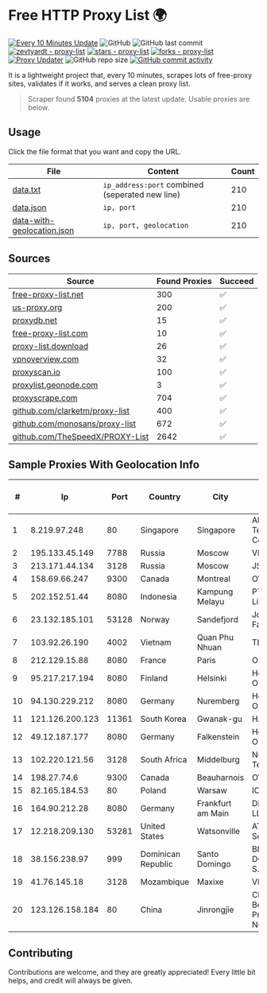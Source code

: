 
# Free HTTP Proxy List 🌍

[![Every 10 Minutes Update](https://github.com/mertguvencli/http-proxy-list/actions/workflows/main.yml/badge.svg?branch=main)](https://github.com/mertguvencli/http-proxy-list/actions/workflows/main.yml)
![GitHub](https://img.shields.io/github/license/mertguvencli/http-proxy-list)
![GitHub last commit](https://img.shields.io/github/last-commit/mertguvencli/http-proxy-list)
[![zevtyardt - proxy-list](https://img.shields.io/static/v1?label=zevtyardt&message=proxy-list&color=blue&logo=github)](https://github.com/zevtyardt/proxy-list "Go to GitHub repo")
[![stars - proxy-list](https://img.shields.io/github/stars/zevtyardt/proxy-list?style=social)](https://github.com/zevtyardt/proxy-list)
[![forks - proxy-list](https://img.shields.io/github/forks/zevtyardt/proxy-list?style=social)](https://github.com/zevtyardt/proxy-list)
[![Proxy Updater](https://github.com/zevtyardt/proxy-list/workflows/Proxy%20Updater/badge.svg)](https://github.com/zevtyardt/proxy-list/actions?query=workflow:"Proxy+Updater")
![GitHub repo size](https://img.shields.io/github/repo-size/zevtyardt/proxy-list)
[![GitHub commit activity](https://img.shields.io/github/commit-activity/m/zevtyardt/proxy-list?logo=commits)](https://github.com/zevtyardt/proxy-list/commits/main)

It is a lightweight project that, every 10 minutes, scrapes lots of free-proxy sites, validates if it works, and serves a clean proxy list.

> Scraper found **5104** proxies at the latest update. Usable proxies are below.

## Usage

Click the file format that you want and copy the URL.

|File|Content|Count|
|----|-------|-----|
|[data.txt](https://raw.githubusercontent.com/mertguvencli/http-proxy-list/main/proxy-list/data.txt)|`ip_address:port` combined (seperated new line)|210|
|[data.json](https://raw.githubusercontent.com/mertguvencli/http-proxy-list/main/proxy-list/data.json)|`ip, port`|210|
|[data-with-geolocation.json](https://raw.githubusercontent.com/mertguvencli/http-proxy-list/main/proxy-list/data-with-geolocation.json)|`ip, port, geolocation`|210|

## Sources

|Source|Found Proxies|Succeed|
|------|-------------|-------|
|[free-proxy-list.net](https://free-proxy-list.net)|300|✅|
|[us-proxy.org](https://www.us-proxy.org)|200|✅|
|[proxydb.net](http://proxydb.net)|15|✅|
|[free-proxy-list.com](https://free-proxy-list.com/?page=&port=&type%5B%5D=http&type%5B%5D=https&up_time=0&search=Search)|10|✅|
|[proxy-list.download](https://www.proxy-list.download/HTTP)|26|✅|
|[vpnoverview.com](https://vpnoverview.com/privacy/anonymous-browsing/free-proxy-servers)|32|✅|
|[proxyscan.io](https://www.proxyscan.io)|100|✅|
|[proxylist.geonode.com](https://proxylist.geonode.com/api/proxy-list?limit=300&page=1&sort_by=lastChecked&sort_type=desc&protocols=http,https)|3|✅|
|[proxyscrape.com](https://api.proxyscrape.com/v2/?request=displayproxies&protocol=http&timeout=10000&country=all&ssl=all&anonymity=all)|704|✅|
|[github.com/clarketm/proxy-list](https://raw.githubusercontent.com/clarketm/proxy-list/master/proxy-list-raw.txt)|400|✅|
|[github.com/monosans/proxy-list](https://raw.githubusercontent.com/monosans/proxy-list/main/proxies/http.txt)|672|✅|
|[github.com/TheSpeedX/PROXY-List](https://raw.githubusercontent.com/TheSpeedX/PROXY-List/master/http.txt)|2642|✅|


## Sample Proxies With Geolocation Info

|#|Ip|Port|Country|City|Internet Service Provider|
|-|--|----|-------|----|-------------------------|
|1|8.219.97.248|80|Singapore|Singapore|Alibaba (US) Technology Co., Ltd.|
|2|195.133.45.149|7788|Russia|Moscow|VDS|
|3|213.171.44.134|3128|Russia|Moscow|JSC Comcor|
|4|158.69.66.247|9300|Canada|Montreal|OVH SAS|
|5|202.152.51.44|8080|Indonesia|Kampung Melayu|PT Aplikanusa Lintasarta|
|6|23.132.185.101|53128|Norway|Sandefjord|Joseph Farnell|
|7|103.92.26.190|4002|Vietnam|Quan Phu Nhuan|TLSOFT|
|8|212.129.15.88|8080|France|Paris|Online SAS|
|9|95.217.217.194|8080|Finland|Helsinki|Hetzner Online GmbH|
|10|94.130.229.212|8080|Germany|Nuremberg|Hetzner Online GmbH|
|11|121.126.200.123|11361|South Korea|Gwanak-gu|HAIonNet|
|12|49.12.187.177|8080|Germany|Falkenstein|Hetzner Online GmbH|
|13|102.220.121.56|3128|South Africa|Middelburg|Net4 Telecoms|
|14|198.27.74.6|9300|Canada|Beauharnois|OVH SAS|
|15|82.165.184.53|80|Poland|Warsaw|IONOS SE|
|16|164.90.212.28|8080|Germany|Frankfurt am Main|DigitalOcean, LLC|
|17|12.218.209.130|53281|United States|Watsonville|AT&T Services, Inc.|
|18|38.156.238.97|999|Dominican Republic|Santo Domingo|BITNET DOMINICANA, S.R.L.|
|19|41.76.145.18|3128|Mozambique|Maxixe|VM  S.A|
|20|123.126.158.184|80|China|Jinrongjie|China Unicom Beijing Province Network|



## Contributing

Contributions are welcome, and they are greatly appreciated! Every
little bit helps, and credit will always be given.

